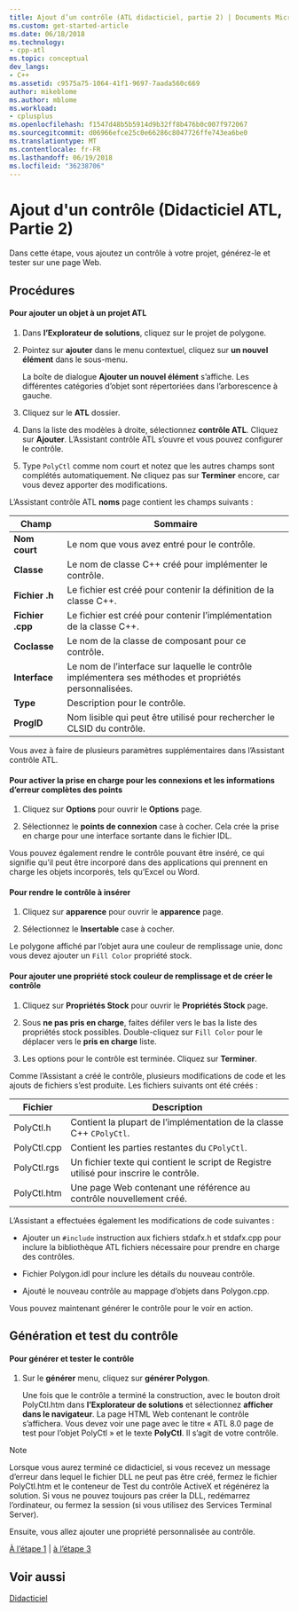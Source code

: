 ```yaml
---
title: Ajout d’un contrôle (ATL didacticiel, partie 2) | Documents Microsoft
ms.custom: get-started-article
ms.date: 06/18/2018
ms.technology:
- cpp-atl
ms.topic: conceptual
dev_langs:
- C++
ms.assetid: c9575a75-1064-41f1-9697-7aada560c669
author: mikeblome
ms.author: mblome
ms.workload:
- cplusplus
ms.openlocfilehash: f1547d48b5b5914d9b32ff8b476b0c007f972067
ms.sourcegitcommit: d06966efce25c0e66286c8047726ffe743ea6be0
ms.translationtype: MT
ms.contentlocale: fr-FR
ms.lasthandoff: 06/19/2018
ms.locfileid: "36238706"
---
```

# <a name="adding-a-control-atl-tutorial-part-2"></a>Ajout d'un contrôle (Didacticiel ATL, Partie 2)
Dans cette étape, vous ajoutez un contrôle à votre projet, générez-le et tester sur une page Web.  
  
## <a name="procedures"></a>Procédures  
  
#### <a name="to-add-an-object-to-an-atl-project"></a>Pour ajouter un objet à un projet ATL  
  
1.  Dans **l’Explorateur de solutions**, cliquez sur le projet de polygone.  
  
2.  Pointez sur **ajouter** dans le menu contextuel, cliquez sur **un nouvel élément** dans le sous-menu.  
  
     La boîte de dialogue **Ajouter un nouvel élément** s’affiche. Les différentes catégories d’objet sont répertoriées dans l’arborescence à gauche.  
  
3.  Cliquez sur le **ATL** dossier.  
  
4.  Dans la liste des modèles à droite, sélectionnez **contrôle ATL**. Cliquez sur **Ajouter**. L’Assistant contrôle ATL s’ouvre et vous pouvez configurer le contrôle.  
  
5.  Type `PolyCtl` comme nom court et notez que les autres champs sont complétés automatiquement. Ne cliquez pas sur **Terminer** encore, car vous devez apporter des modifications.  
  
 L’Assistant contrôle ATL **noms** page contient les champs suivants :  
  
|Champ|Sommaire|  
|-----------|--------------|  
|**Nom court**|Le nom que vous avez entré pour le contrôle.|  
|**Classe**|Le nom de classe C++ créé pour implémenter le contrôle.|  
|**Fichier .h**|Le fichier est créé pour contenir la définition de la classe C++.|  
|**Fichier .cpp**|Le fichier est créé pour contenir l’implémentation de la classe C++.|  
|**Coclasse**|Le nom de la classe de composant pour ce contrôle.|  
|**Interface**|Le nom de l’interface sur laquelle le contrôle implémentera ses méthodes et propriétés personnalisées.|  
|**Type**|Description pour le contrôle.|  
|**ProgID**|Nom lisible qui peut être utilisé pour rechercher le CLSID du contrôle.|  
  
 Vous avez à faire de plusieurs paramètres supplémentaires dans l’Assistant contrôle ATL.  
  
#### <a name="to-enable-support-for-rich-error-information-and-connection-points"></a>Pour activer la prise en charge pour les connexions et les informations d’erreur complètes des points  
  
1.  Cliquez sur **Options** pour ouvrir le **Options** page.  
  
2.  Sélectionnez le **points de connexion** case à cocher. Cela crée la prise en charge pour une interface sortante dans le fichier IDL.  
  
 Vous pouvez également rendre le contrôle pouvant être inséré, ce qui signifie qu’il peut être incorporé dans des applications qui prennent en charge les objets incorporés, tels qu’Excel ou Word.  
  
#### <a name="to-make-the-control-insertable"></a>Pour rendre le contrôle à insérer  
  
1.  Cliquez sur **apparence** pour ouvrir le **apparence** page.  
  
2.  Sélectionnez le **Insertable** case à cocher.  
  
 Le polygone affiché par l’objet aura une couleur de remplissage unie, donc vous devez ajouter un `Fill Color` propriété stock.  
  
#### <a name="to-add-a-fill-color-stock-property-and-create-the-control"></a>Pour ajouter une propriété stock couleur de remplissage et de créer le contrôle  
  
1.  Cliquez sur **Propriétés Stock** pour ouvrir le **Propriétés Stock** page.  
  
2.  Sous **ne pas pris en charge**, faites défiler vers le bas la liste des propriétés stock possibles. Double-cliquez sur `Fill Color` pour le déplacer vers le **pris en charge** liste.  
  
3.  Les options pour le contrôle est terminée. Cliquez sur **Terminer**.  
  
 Comme l’Assistant a créé le contrôle, plusieurs modifications de code et les ajouts de fichiers s’est produite. Les fichiers suivants ont été créés :  
  
|Fichier|Description|  
|----------|-----------------|  
|PolyCtl.h|Contient la plupart de l’implémentation de la classe C++ `CPolyCtl`.|  
|PolyCtl.cpp|Contient les parties restantes du `CPolyCtl`.|  
|PolyCtl.rgs|Un fichier texte qui contient le script de Registre utilisé pour inscrire le contrôle.|  
|PolyCtl.htm|Une page Web contenant une référence au contrôle nouvellement créé.|  
  
 L’Assistant a effectuées également les modifications de code suivantes :  
  
-   Ajouter un `#include` instruction aux fichiers stdafx.h et stdafx.cpp pour inclure la bibliothèque ATL fichiers nécessaire pour prendre en charge des contrôles.  
  
-   Fichier Polygon.idl pour inclure les détails du nouveau contrôle.  
  
-   Ajouté le nouveau contrôle au mappage d’objets dans Polygon.cpp.  
  
 Vous pouvez maintenant générer le contrôle pour le voir en action.  
  
## <a name="building-and-testing-the-control"></a>Génération et test du contrôle  
  
#### <a name="to-build-and-test-the-control"></a>Pour générer et tester le contrôle  
  
1.  Sur le **générer** menu, cliquez sur **générer Polygon**.  
  
     Une fois que le contrôle a terminé la construction, avec le bouton droit PolyCtl.htm dans **l’Explorateur de solutions** et sélectionnez **afficher dans le navigateur**. La page HTML Web contenant le contrôle s’affichera. Vous devez voir une page avec le titre « ATL 8.0 page de test pour l’objet PolyCtl » et le texte **PolyCtl**. Il s’agit de votre contrôle.  
  
> [!NOTE]
>  Lorsque vous aurez terminé ce didacticiel, si vous recevez un message d’erreur dans lequel le fichier DLL ne peut pas être créé, fermez le fichier PolyCtl.htm et le conteneur de Test du contrôle ActiveX et régénérez la solution. Si vous ne pouvez toujours pas créer la DLL, redémarrez l’ordinateur, ou fermez la session (si vous utilisez des Services Terminal Server).  
  
 Ensuite, vous allez ajouter une propriété personnalisée au contrôle.  
  
 [À l’étape 1](../atl/creating-the-project-atl-tutorial-part-1.md) &#124; [à l’étape 3](../atl/adding-a-property-to-the-control-atl-tutorial-part-3.md)  
  
## <a name="see-also"></a>Voir aussi  
 [Didacticiel](../atl/active-template-library-atl-tutorial.md)

